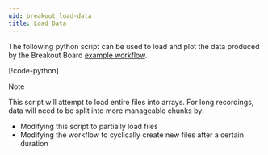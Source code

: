 ```yaml
---
uid: breakout_load-data
title: Load Data
---
```


The following python script can be used to load and plot the data produced by the Breakout Board [example workflow](xref:breakout_workflow).

[!code-python[](../../../workflows/hardware/breakout/load-breakoutboard.py)]

> [!NOTE]
> This script will attempt to load entire files into arrays. For long recordings, data will need to
> be split into more manageable chunks by:
> - Modifying this script to partially load files
> - Modifying the workflow to cyclically create new files after a certain duration
